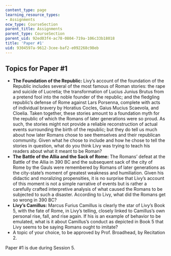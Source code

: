 ```yaml
---
content_type: page
learning_resource_types:
- Assignments
ocw_type: CourseSection
parent_title: Assignments
parent_type: CourseSection
parent_uid: 92ed03f4-ac78-0804-719a-106c33b18018
title: 'Paper #1'
uid: 9304597a-9612-3cee-baf2-e092268c98eb
---
```


Topics for Paper #1
-------------------

*   **The Foundation of the Republic:** Livy’s account of the foundation of the Republic includes several of the most famous of Roman stories: the rape and suicide of Lucretia; the transformation of Lucius Junius Brutus from a pretend fool into the noble founder of the republic; and the fledgling republic’s defense of Rome against Lars Porsenna, complete with acts of individual bravery by Horatius Cocles, Gaius Mucius Scaevola, and Cloelia. Taken together, these stories amount to a foundation myth for the republic of which the Romans of later generations were so proud. As such, the stories might not provide a reliable reconstruction of actual events surrounding the birth of the republic; but they do tell us much about how later Romans chose to see themselves and their republican community. Given what he chose to include and how he chose to tell the stories in question, what do you think Livy was trying to teach his readers about what it meant to be Roman?
*   **The Battle of the Allia and the Sack of Rome:** The Romans’ defeat at the Battle of the Allia in 390 BC and the subsequent sack of the city of Rome by the Gauls were remembered by Romans of later generations as the city-state’s moment of greatest weakness and humiliation. Given his didactic and moralizing propensities, it is no surprise that Livy’s account of this moment is not a simple narrative of events but is rather a carefully crafted interpretive analysis of what caused the Romans to be subjected to such a disaster. According to Livy, what did the Romans get so wrong in 390 BC?
*   **Livy’s Camillus:** Marcus Furius Camillus is clearly the star of Livy’s Book 5, with the fate of Rome, in Livy’s telling, closely linked to Camillus’s own personal rise, fall, and rise again. If his is an example of behavior to be emulated, what is it about Camillus’s conduct as depicted in Book 5 that Livy seems to be saying Romans ought to imitate?
*   A topic of your choice, to be approved by Prof. Broadhead, by Recitation 2. 

Paper #1 is due during Session 5.
